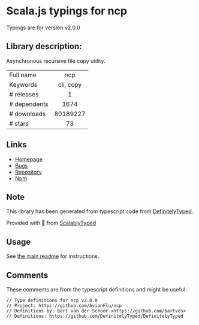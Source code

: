 
# Scala.js typings for ncp

Typings are for version v2.0.0

## Library description:
Asynchronous recursive file copy utility.

|                    |                 |
| ------------------ | :-------------: |
| Full name          | ncp |
| Keywords           | cli, copy |
| # releases         | 1 |
| # dependents       | 1674 |
| # downloads        | 80189227 |
| # stars            | 73 |

## Links
- [Homepage](https://github.com/AvianFlu/ncp)
- [Bugs](https://github.com/AvianFlu/ncp/issues)
- [Repository](https://github.com/AvianFlu/ncp)
- [Npm](https://www.npmjs.com/package/ncp)
    


## Note
This library has been generated from typescript code from [DefinitelyTyped](https://definitelytyped.org).

Provided with :purple_heart: from [ScalablyTyped](https://github.com/oyvindberg/ScalablyTyped)

## Usage
See [the main readme](../../readme.md) for instructions.

## Comments

These comments are from the typescript definitions and might be useful:
```
// Type definitions for ncp v2.0.0
// Project: https://github.com/AvianFlu/ncp
// Definitions by: Bart van der Schoor <https://github.com/bartvds>
// Definitions: https://github.com/DefinitelyTyped/DefinitelyTyped

```

